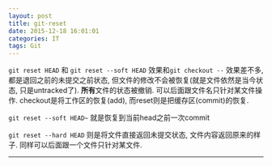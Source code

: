 ```yaml
---
layout: post
title: git-reset
date: 2015-12-18 16:01:01
categories: IT
tags: Git
---
```


`git reset HEAD` 和 `git reset --soft HEAD` 效果和`git checkout --` 效果差不多, 都是退回之前的未提交之前状态, 但文件的修改不会被恢复(就是文件依然是当今状态, 只是untracked了). **所有**文件的状态被撤销. 可以后面跟文件名只针对某文件操作. checkout是将工作区的恢复(add), 而reset则是把缓存区(commit)的恢复.

`git reset --soft HEAD~` 就是恢复到当前head之前一次commit

`git reset --hard HEAD` 则是将文件直接返回未提交状态, 文件内容返回原来的样子. 同样可以后面跟一个文件只针对某文件.

------
